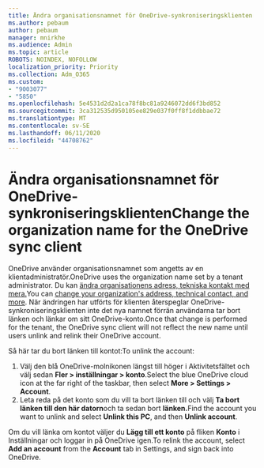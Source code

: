 ```yaml
---
title: Ändra organisationsnamnet för OneDrive-synkroniseringsklienten
ms.author: pebaum
author: pebaum
manager: mnirkhe
ms.audience: Admin
ms.topic: article
ROBOTS: NOINDEX, NOFOLLOW
localization_priority: Priority
ms.collection: Adm_O365
ms.custom:
- "9003077"
- "5850"
ms.openlocfilehash: 5e4531d2d2a1ca78f8bc81a9246072dd6f3bd852
ms.sourcegitcommit: 3ca312535d950105ee829e037f0ff8f1ddbbae72
ms.translationtype: MT
ms.contentlocale: sv-SE
ms.lasthandoff: 06/11/2020
ms.locfileid: "44708762"
---
```

# <a name="change-the-organization-name-for-the-onedrive-sync-client"></a><span data-ttu-id="9acef-102">Ändra organisationsnamnet för OneDrive-synkroniseringsklienten</span><span class="sxs-lookup"><span data-stu-id="9acef-102">Change the organization name for the OneDrive sync client</span></span>

<span data-ttu-id="9acef-103">OneDrive använder organisationsnamnet som angetts av en klientadministratör.</span><span class="sxs-lookup"><span data-stu-id="9acef-103">OneDrive uses the organization name set by a tenant administrator.</span></span>  <span data-ttu-id="9acef-104">Du kan [ändra organisationens adress, tekniska kontakt med mera.](https://docs.microsoft.com/microsoft-365/admin/manage/change-address-contact-and-more)</span><span class="sxs-lookup"><span data-stu-id="9acef-104">You can [change your organization's address, technical contact, and more](https://docs.microsoft.com/microsoft-365/admin/manage/change-address-contact-and-more).</span></span> <span data-ttu-id="9acef-105">När ändringen har utförts för klienten återspeglar OneDrive-synkroniseringsklienten inte det nya namnet förrän användarna tar bort länken och länkar om sitt OneDrive-konto.</span><span class="sxs-lookup"><span data-stu-id="9acef-105">Once that change is performed for the tenant, the OneDrive sync client will not reflect the new name until users unlink and relink their OneDrive account.</span></span>

<span data-ttu-id="9acef-106">Så här tar du bort länken till kontot:</span><span class="sxs-lookup"><span data-stu-id="9acef-106">To unlink the account:</span></span>

1. <span data-ttu-id="9acef-107">Välj den blå OneDrive-molnikonen längst till höger i Aktivitetsfältet och välj sedan **Fler > inställningar > konto**.</span><span class="sxs-lookup"><span data-stu-id="9acef-107">Select the blue OneDrive cloud icon at the far right of the taskbar, then select  **More > Settings > Account**.</span></span>
2. <span data-ttu-id="9acef-108">Leta reda på det konto som du vill ta bort länken till och välj **Ta bort länken till den här datorn**och ta sedan bort **länken.**</span><span class="sxs-lookup"><span data-stu-id="9acef-108">Find the account you want to unlink and select  **Unlink this PC**, and then  **Unlink account**.</span></span>

<span data-ttu-id="9acef-109">Om du vill länka om kontot väljer du **Lägg till ett konto** på fliken **Konto** i Inställningar och loggar in på OneDrive igen.</span><span class="sxs-lookup"><span data-stu-id="9acef-109">To relink the account, select  **Add an account** from the  **Account** tab in Settings, and sign back into OneDrive.</span></span>